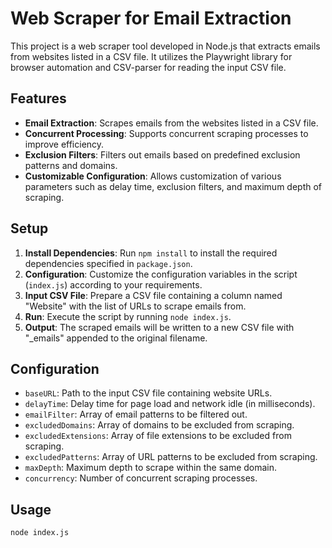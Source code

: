 # Web Scraper for Email Extraction

This project is a web scraper tool developed in Node.js that extracts emails from websites listed in a CSV file. It utilizes the Playwright library for browser automation and CSV-parser for reading the input CSV file.

## Features

- **Email Extraction**: Scrapes emails from the websites listed in a CSV file.
- **Concurrent Processing**: Supports concurrent scraping processes to improve efficiency.
- **Exclusion Filters**: Filters out emails based on predefined exclusion patterns and domains.
- **Customizable Configuration**: Allows customization of various parameters such as delay time, exclusion filters, and maximum depth of scraping.

## Setup

1. **Install Dependencies**: Run `npm install` to install the required dependencies specified in `package.json`.
2. **Configuration**: Customize the configuration variables in the script (`index.js`) according to your requirements.
3. **Input CSV File**: Prepare a CSV file containing a column named "Website" with the list of URLs to scrape emails from.
4. **Run**: Execute the script by running `node index.js`.
5. **Output**: The scraped emails will be written to a new CSV file with "_emails" appended to the original filename.

## Configuration

- `baseURL`: Path to the input CSV file containing website URLs.
- `delayTime`: Delay time for page load and network idle (in milliseconds).
- `emailFilter`: Array of email patterns to be filtered out.
- `excludedDomains`: Array of domains to be excluded from scraping.
- `excludedExtensions`: Array of file extensions to be excluded from scraping.
- `excludedPatterns`: Array of URL patterns to be excluded from scraping.
- `maxDepth`: Maximum depth to scrape within the same domain.
- `concurrency`: Number of concurrent scraping processes.

## Usage

```bash
node index.js
